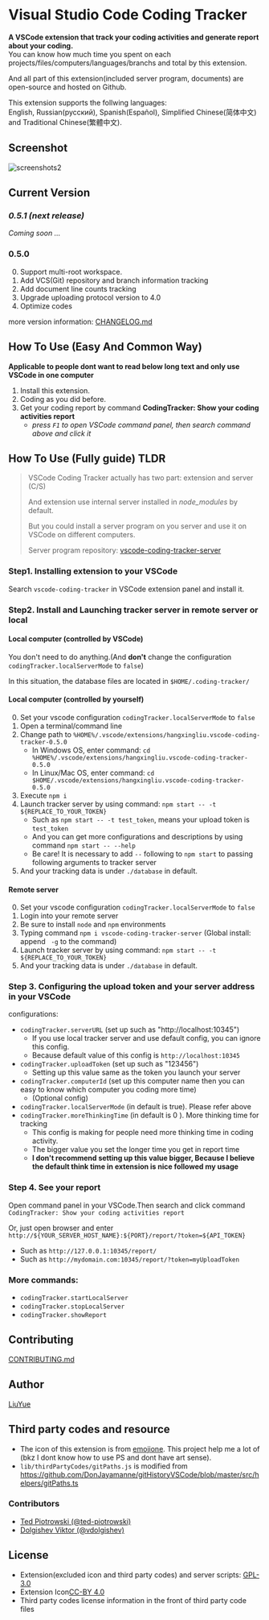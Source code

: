 # Visual Studio Code Coding Tracker

**A VSCode extension that track your coding activities and generate report about your coding.**   
You can know how much time you spent on each projects/files/computers/languages/branchs and total
 by this extension.

And all part of this extension(included server program, documents) are open-source and hosted on Github.

This extension supports the follwing languages:   
English, Russian(русский), Spanish(Español),
 Simplified Chinese(简体中文) and Traditional Chinese(繁體中文).

## Screenshot

![screenshots2](https://raw.githubusercontent.com/hangxingliu/vscode-coding-tracker-server/master/screenshots/2.jpg)

## Current Version

### *0.5.1 (next release)*

*Coming soon ...*

### 0.5.0

0. Support multi-root workspace.
1. Add VCS(Git) repository and branch information tracking
2. Add document line counts tracking
3. Upgrade uploading protocol version to 4.0
4. Optimize codes 

more version information: [CHANGELOG.md](CHANGELOG.md)

## **How To Use (Easy And Common Way)**

**Applicable to people dont want to read below long text and only use VSCode in one computer**

1. Install this extension.
2. Coding as you did before.
3. Get your coding report by command **CodingTracker: Show your coding activities report**
	- *press `F1` to open VSCode command panel, then search command above and click it*

## How To Use (Fully guide) **TLDR**

> VSCode Coding Tracker actually has two part: extension and server (C/S)
>
> And extension use internal server installed in *node_modules* by default.
>
> But you could install a server program on you server and use it on VSCode on different computers. 
>
> Server program repository: [vscode-coding-tracker-server](https://github.com/hangxingliu/vscode-coding-tracker-server)

### Step1. Installing extension to your VSCode

Search `vscode-coding-tracker` in VSCode extension panel and install it.

### Step2. Install and Launching tracker server in remote server or local

#### Local computer (controlled by VSCode)

You don't need to do anything.(And **don't** change the configuration `codingTracker.localServerMode` to `false`)

In this situation, the database files are located in `$HOME/.coding-tracker/`

#### Local computer (controlled by yourself)

0. Set your vscode configuration `codingTracker.localServerMode` to `false`
1. Open a terminal/command line
2. Change path to `%HOME%/.vscode/extensions/hangxingliu.vscode-coding-tracker-0.5.0`
	- In Windows OS, enter command: `cd %HOME%/.vscode/extensions/hangxingliu.vscode-coding-tracker-0.5.0`
	- In Linux/Mac OS, enter command: `cd $HOME/.vscode/extensions/hangxingliu.vscode-coding-tracker-0.5.0`
3. Execute `npm i`
4. Launch tracker server by using command: `npm start -- -t ${REPLACE_TO_YOUR_TOKEN}`
	- Such as `npm start -- -t test_token`, means your upload token is `test_token`
	- And you can get more configurations and descriptions by using command `npm start -- --help`
	- Be care! It is necessary to add `--` following to `npm start` to passing following arguments to tracker server
5. And your tracking data is under `./database` in default.

#### Remote server

0. Set your vscode configuration `codingTracker.localServerMode` to `false`
1. Login into your remote server
2. Be sure to install `node` and `npm` environments
3. Typing command `npm i vscode-coding-tracker-server` (Global install: append ` -g` to the command)
4. Launch tracker server by using command: `npm start -- -t ${REPLACE_TO_YOUR_TOKEN}`
5. And your tracking data is under `./database` in default.

### Step 3. Configuring the upload token and your server address in your VSCode

configurations:

- `codingTracker.serverURL` (set up such as "http://localhost:10345")
	- If you use local tracker server and use default config, you can ignore this config.
	- Because default value of this config is `http://localhost:10345` 
- `codingTracker.uploadToken` (set up such as "123456")
	- Setting up this value same as the token you launch your server
- `codingTracker.computerId` (set up this computer name then you can easy to know which computer you coding more time)
	- (Optional config)
- `codingTracker.localServerMode` (in default is true). Please refer above
- `codingTracker.moreThinkingTime` (in default is 0 ). More thinking time for tracking
	- This config is making for people need more thinking time in coding activity.
	- The bigger value you set the longer time you get in report time
	- **I don't recommend setting up this value bigger, Because I believe the default think time in extension is nice followed my usage**

### Step 4. See your report

Open command panel in your VSCode.Then search and click command `CodingTracker: Show your coding activities report`

Or, just open browser and enter `http://${YOUR_SERVER_HOST_NAME}:${PORT}/report/?token=${API_TOKEN}`

- Such as `http://127.0.0.1:10345/report/`
- Such as `http://mydomain.com:10345/report/?token=myUploadToken`

### More commands:

- `codingTracker.startLocalServer` 
- `codingTracker.stopLocalServer` 
- `codingTracker.showReport`

## Contributing

[CONTRIBUTING.md](CONTRIBUTING.md)

## Author

[LiuYue](https://github.com/hangxingliu)

## Third party codes and resource

- The icon of this extension is from [emojione](http://emojione.com/). This project help me a lot of (bkz I dont know how to use PS and dont have art sense).
- `lib/thirdPartyCodes/gitPaths.js` is modified from <https://github.com/DonJayamanne/gitHistoryVSCode/blob/master/src/helpers/gitPaths.ts>

### Contributors

- [Ted Piotrowski (@ted-piotrowski)][ted-piotrowski]
- [Dolgishev Viktor (@vdolgishev)][vdolgishev]

## License

- Extension(excluded icon and third party codes) and server scripts: [GPL-3.0](LICENSE)
- Extension Icon[CC-BY 4.0](http://emojione.com/licensing/)
- Third party codes license information in the front of third party code files

[vdolgishev]: https://github.com/vdolgishev
[ted-piotrowski]: https://github.com/ted-piotrowski
